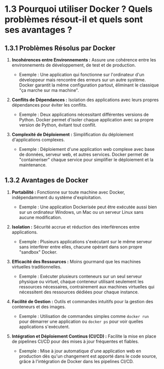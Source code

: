 # 1.3 Pourquoi utiliser Docker ? Quels problèmes résout-il et quels sont ses avantages ?


## 1.3.1 Problèmes Résolus par Docker
1. **Incohérences entre Environnements :** Assure une cohérence entre les environnements de développement, de test et de production.
   - Exemple : Une application qui fonctionne sur l'ordinateur d'un développeur mais rencontre des erreurs sur un autre système. Docker garantit la même configuration partout, éliminant le classique "ça marche sur ma machine".

2. **Conflits de Dépendances :** Isolation des applications avec leurs propres dépendances pour éviter les conflits.
   - Exemple : Deux applications nécessitant différentes versions de Python. Docker permet d'isoler chaque application avec sa propre version de Python, évitant tout conflit.

3. **Complexité de Déploiement :** Simplification du déploiement d'applications complexes.
   - Exemple : Déploiement d'une application web complexe avec base de données, serveur web, et autres services. Docker permet de "containeriser" chaque service pour simplifier le déploiement et la maintenance.

## 1.3.2 Avantages de Docker
1. **Portabilité :** Fonctionne sur toute machine avec Docker, indépendamment du système d'exploitation.
   - Exemple : Une application Dockerisée peut être exécutée aussi bien sur un ordinateur Windows, un Mac ou un serveur Linux sans aucune modification.

2. **Isolation :** Sécurité accrue et réduction des interférences entre applications.
   - Exemple : Plusieurs applications s'exécutant sur le même serveur sans interférer entre elles, chacune opérant dans son propre "sandbox" Docker.

3. **Efficacité des Ressources :** Moins gourmand que les machines virtuelles traditionnelles.
   - Exemple : Exécuter plusieurs conteneurs sur un seul serveur physique ou virtuel, chaque conteneur utilisant seulement les ressources nécessaires, contrairement aux machines virtuelles qui nécessitent des ressources dédiées pour chaque instance.

4. **Facilité de Gestion :** Outils et commandes intuitifs pour la gestion des conteneurs et des images.
   - Exemple : Utilisation de commandes simples comme `docker run` pour démarrer une application ou `docker ps` pour voir quelles applications s'exécutent.

5. **Intégration et Déploiement Continus (CI/CD) :** Facilite la mise en place de pipelines CI/CD pour des mises à jour fréquentes et fiables.
   - Exemple : Mise à jour automatique d'une application web en production dès qu'un changement est apporté dans le code source, grâce à l'intégration de Docker dans les pipelines CI/CD.

